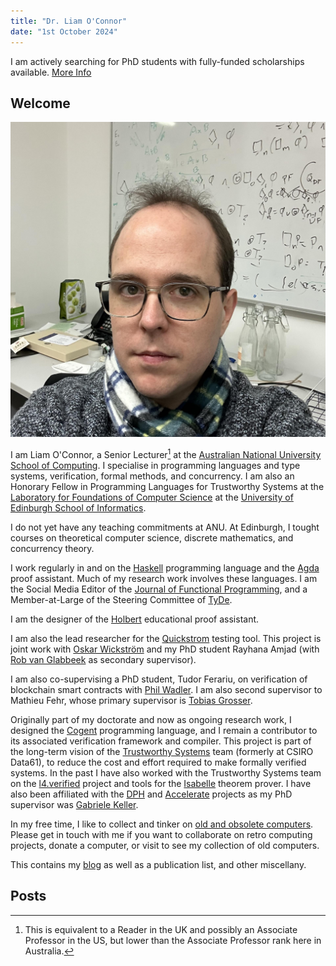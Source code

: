 ```yaml
---
title: "Dr. Liam O'Connor"
date: "1st October 2024"
---
```

<div class="infobox"> I am actively searching for PhD students with fully-funded scholarships available. 
<a href="/work_with_me.html" class="infobutton">More Info</a> </div>

<h2>Welcome</h2>

<img src="/images/me.jpeg" class='portrait' />

I am Liam O'Connor, a Senior Lecturer[^1] at the <a href="https://comp.anu.edu.au/">Australian National University School of Computing</a>. I specialise
in programming languages and type systems, verification, formal methods, and concurrency. I am also an Honorary Fellow in Programming Languages for Trustworthy Systems at the <a href="http://web.inf.ed.ac.uk/lfcs">Laboratory for Foundations of Computer Science</a> at the <a href="http://inf.ed.ac.uk">University of Edinburgh School of Informatics</a>.

I do not yet have any teaching commitments at ANU. At Edinburgh, I tought courses on theoretical computer science, discrete mathematics, and concurrency theory.

I work
regularly in and on the <a href="http://haskell.org">Haskell</a> programming language and the
<a href="http://wiki.portal.chalmers.se/agda/pmwiki.php">Agda</a> proof assistant. Much of my
research work involves these languages. I am the Social Media Editor of the <a href="https://twitter.com/cup_jfp">Journal of Functional Programming</a>, and a Member-at-Large of the Steering Committee of <a href="http://tydeworkshop.org/">TyDe</a>. <!-- I am also the Publicity Chair of the <a href="http://scottish-pl-institute.github.io/">Scottish Programming Languages Institute</a>.-->

I am the designer of the <a href="http://liamoc.net/holbert">Holbert</a> educational proof assistant.

I am also the lead researcher for the <a href="https://quickstrom.io">Quickstrom</a> testing tool. This project is joint work with <a href="https://wickstrom.tech/">Oskar Wickström</a> and my PhD student Rayhana Amjad (with <a href="http://theory.stanford.edu/~rvg/">Rob van Glabbeek</a> as secondary supervisor).

I am also co-supervising a PhD student, Tudor Ferariu, on verification of blockchain smart contracts with <a href="https://homepages.inf.ed.ac.uk/wadler/">Phil Wadler</a>. I am also second supervisor to Mathieu Fehr, whose primary supervisor is <a href="https://grosser.science/">Tobias Grosser</a>.

Originally part of my doctorate and now as ongoing research work, I designed the <a href="https://trustworthy.systems/projects/TS/cogent.pml">Cogent</a> programming language,
and I remain a
contributor to its
associated verification framework and compiler. This project is part of the long-term vision of the
<a href="https://trustworthy.systems">Trustworthy Systems</a> team (formerly at CSIRO Data61), to reduce the cost and effort required to make formally verified systems.
In the past I have also worked with the Trustworthy Systems team on the <a href="https://trustworthy.systems/projects/seL4-verification/">l4.verified</a> project and tools for the <a href="http://www.cl.cam.ac.uk/research/hvg/Isabelle/">Isabelle</a>
theorem prover.</a> I have also been affiliated with
the <a href="http://www.haskell.org/haskellwiki/GHC/Data_Parallel_Haskell">DPH</a> and
<a href="https://github.com/AccelerateHS/accelerate">Accelerate</a> projects as my PhD supervisor
was <a href="https://www.uu.nl/medewerkers/GKKeller">Gabriele Keller</a>.

In my free time, I like to collect and tinker on <a href="/computers.html">old and obsolete computers</a>. Please get in touch with me if you want to collaborate on retro computing projects, donate a computer, or visit to see my collection of old computers.

This contains my <a href="/posts/archive.html">blog</a> as well as a publication list, and other miscellany.

[^1]: This is equivalent to a Reader in the UK and possibly an Associate Professor in the US, but lower than the Associate Professor rank here in Australia.

<h2>Posts</h2>
